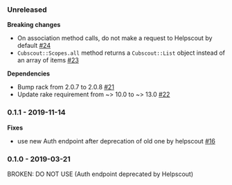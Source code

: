 ### Unreleased

**Breaking changes**

- On association method calls, do not make a request to Helpscout by default [#24](https://github.com/GetSilverfin/cubscout/pull/24)
- `Cubscout::Scopes.all` method returns a `Cubscout::List` object instead of an array of items [#23](https://github.com/GetSilverfin/cubscout/pull/23)

**Dependencies**

- Bump rack from 2.0.7 to 2.0.8 [#21](https://github.com/GetSilverfin/cubscout/pull/21)
- Update rake requirement from ~> 10.0 to ~> 13.0 [#22](https://github.com/GetSilverfin/cubscout/pull/22)

### 0.1.1 - 2019-11-14

**Fixes**

- use new Auth endpoint after deprecation of old one by helpscout [#16](https://github.com/GetSilverfin/cubscout/issues/16)

### 0.1.0 - 2019-03-21

BROKEN: DO NOT USE (Auth endpoint deprecated by Helpscout)
